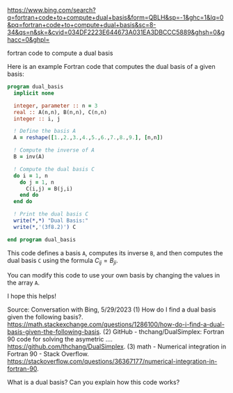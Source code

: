 

https://www.bing.com/search?q=fortran+code+to+compute+dual+basis&form=QBLH&sp=-1&ghc=1&lq=0&pq=fortran+code+to+compute+dual+basis&sc=8-34&qs=n&sk=&cvid=034DF2223E644673A031EA3DBCCC5889&ghsh=0&ghacc=0&ghpl=

fortran code to compute a dual basis


Here is an example Fortran code that computes the dual basis of a given basis:

```fortran
program dual_basis
  implicit none

  integer, parameter :: n = 3
  real :: A(n,n), B(n,n), C(n,n)
  integer :: i, j

  ! Define the basis A
  A = reshape([1.,2.,3.,4.,5.,6.,7.,8.,9.], [n,n])

  ! Compute the inverse of A
  B = inv(A)

  ! Compute the dual basis C
  do i = 1, n
    do j = 1, n
      C(i,j) = B(j,i)
    end do
  end do

  ! Print the dual basis C
  write(*,*) "Dual Basis:"
  write(*,'(3f8.2)') C

end program dual_basis
```

This code defines a basis `A`, computes its inverse `B`, and then computes the dual basis `C` using the formula $C_{ij} = B_{ji}$.

You can modify this code to use your own basis by changing the values in the array `A`.

I hope this helps!

Source: Conversation with Bing, 5/29/2023
(1) How do I find a dual basis given the following basis?. https://math.stackexchange.com/questions/1286100/how-do-i-find-a-dual-basis-given-the-following-basis.
(2) GitHub - thchang/DualSimplex: Fortran 90 code for solving the asymetric .... https://github.com/thchang/DualSimplex.
(3) math - Numerical integration in Fortran 90 - Stack Overflow. https://stackoverflow.com/questions/36367177/numerical-integration-in-fortran-90.





What is a dual basis?
Can you explain how this code works?




